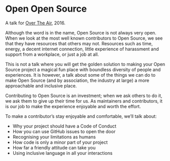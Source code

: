 # Open Open Source

A talk for [Over The Air], 2016.

Although the word is in the name, Open Source is not always very open.
When we look at the most well known contributors to Open Source, we see that
they have resources that others may not. Resources such as time, energy,
a decent internet connection, little experience of harassment and support
from a workplace, or just a job at all.

This is not a talk where you will get the golden solution to making your
Open Source project a magical fun place with boundless diversity of people
and experiences. It is however, a talk about some of the things we can do to
make Open Source (and by association, the industry at large) a more approachable
and inclusive place.

Contributing to Open Source is an investment; when we ask others to do it,
we ask them to give up their time for us. As maintainers and contributors,
it is our job to make the experience enjoyable and worth the effort.

To make a contributor’s stay enjoyable and comfortable, we’ll talk about:

* Why your project should have a Code of Conduct
* How you can use GitHub issues to open the door
* Recognising your limitations as humans
* How code is only a minor part of your project
* How far a friendly attitude can take you
* Using inclusive language in all your interactions

[Over The Air]: http://overtheair.org/
